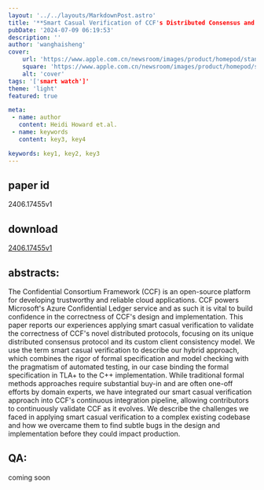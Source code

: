 ```yaml
---
layout: '../../layouts/MarkdownPost.astro'
title: '**Smart Casual Verification of CCF's Distributed Consensus and Consistency Protocols**'
pubDate: '2024-07-09 06:19:53'
description: ''
author: 'wanghaisheng'
cover:
    url: 'https://www.apple.com.cn/newsroom/images/product/homepod/standard/Apple-HomePod-hero-230118_big.jpg.large_2x.jpg'
    square: 'https://www.apple.com.cn/newsroom/images/product/homepod/standard/Apple-HomePod-hero-230118_big.jpg.large_2x.jpg'
    alt: 'cover'
tags: '['smart watch']' 
theme: 'light'
featured: true

meta:
 - name: author
   content: Heidi Howard et.al.
 - name: keywords
   content: key3, key4

keywords: key1, key2, key3
---
```


## paper id
2406.17455v1
## download
[2406.17455v1](http://arxiv.org/abs/2406.17455v1)
## abstracts:
The Confidential Consortium Framework (CCF) is an open-source platform for developing trustworthy and reliable cloud applications. CCF powers Microsoft's Azure Confidential Ledger service and as such it is vital to build confidence in the correctness of CCF's design and implementation. This paper reports our experiences applying smart casual verification to validate the correctness of CCF's novel distributed protocols, focusing on its unique distributed consensus protocol and its custom client consistency model. We use the term smart casual verification to describe our hybrid approach, which combines the rigor of formal specification and model checking with the pragmatism of automated testing, in our case binding the formal specification in TLA+ to the C++ implementation. While traditional formal methods approaches require substantial buy-in and are often one-off efforts by domain experts, we have integrated our smart casual verification approach into CCF's continuous integration pipeline, allowing contributors to continuously validate CCF as it evolves. We describe the challenges we faced in applying smart casual verification to a complex existing codebase and how we overcame them to find subtle bugs in the design and implementation before they could impact production.
## QA:
coming soon

